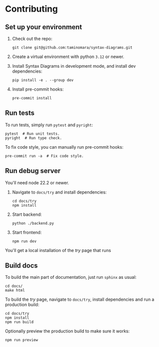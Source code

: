 # Contributing

## Set up your environment

1. Check out the repo:

   ```shell
   git clone git@github.com:taminomara/syntax-diagrams.git
   ```

2. Create a virtual environment with python `3.12` or newer.

3. Install Syntax Diagrams in development mode, and install dev dependencies:

   ```shell
   pip install -e . --group dev
   ```

4. Install pre-commit hooks:

   ```shell
   pre-commit install
   ```

## Run tests

To run tests, simply run `pytest` and `pyright`:

```shell
pytest  # Run unit tests.
pyright  # Run type check.
```

To fix code style, you can manually run pre-commit hooks:

```shell
pre-commit run -a  # Fix code style.
```

## Run debug server

You'll need node 22.2 or newer.

1. Navigate to `docs/try` and install dependencies:

   ```shell
   cd docs/try
   npm install
   ```

2. Start backend:

   ```shell
   python ./backend.py
   ```

3. Start frontend:

   ```shell
   npm run dev
   ```

You'll get a local installation of the *try* page that runs

## Build docs

To build the main part of documentation, just run `sphinx` as usual:

```shell
cd docs/
make html
```

To build the *try* page, navigate to `docs/try`, install dependencies
and run a production build:

```shell
cd docs/try
npm install
npm run build
```

Optionally preview the production build to make sure it works:

```shell
npm run preview
```
